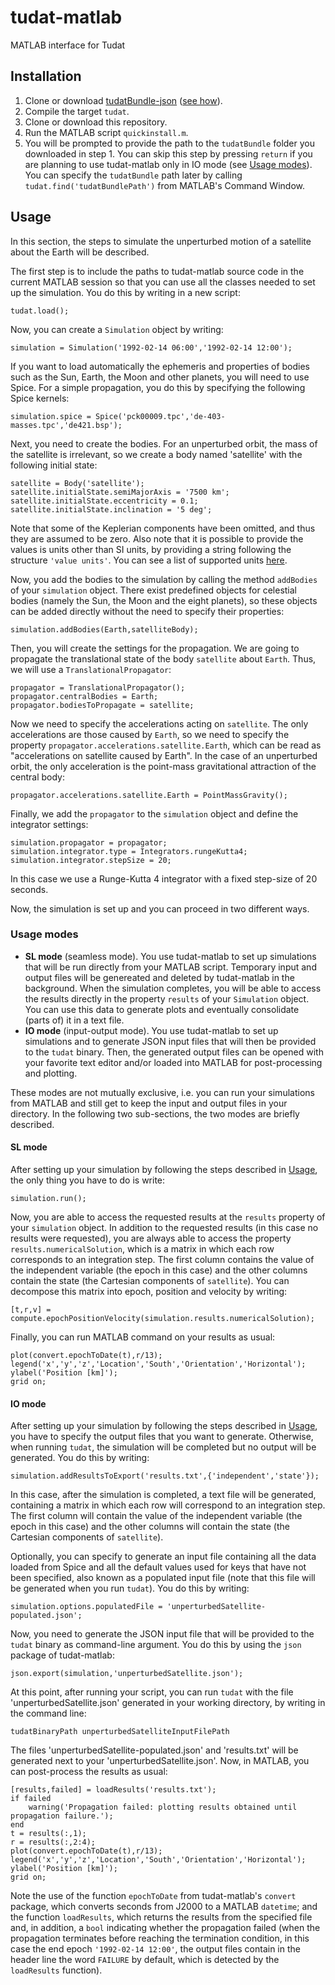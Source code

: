 # tudat-matlab
MATLAB interface for Tudat

## Installation

1. Clone or download [tudatBundle-json](http://github.com/aleixpinardell/tudatBundle/tree/json) ([see how](http://tudat.tudelft.nl/installation/)).
2. Compile the target `tudat`.
3. Clone or download this repository.
4. Run the MATLAB script `quickinstall.m`.
5. You will be prompted to provide the path to the `tudatBundle` folder you downloaded in step 1. You can skip this step by pressing `return` if you are planning to use tudat-matlab only in IO mode (see [Usage modes](#usage-modes)). You can specify the `tudatBundle` path later by calling `tudat.find('tudatBundlePath')` from MATLAB's Command Window.

## Usage

In this section, the steps to simulate the unperturbed motion of a satellite about the Earth will be described.

The first step is to include the paths to tudat-matlab source code in the current MATLAB session so that you can use all the classes needed to set up the simulation. You do this by writing in a new script:
```
tudat.load();
```

Now, you can create a `Simulation` object by writing:
```
simulation = Simulation('1992-02-14 06:00','1992-02-14 12:00');
```

If you want to load automatically the ephemeris and properties of bodies such as the Sun, Earth, the Moon and other planets, you will need to use Spice. For a simple propagation, you do this by specifying the following Spice kernels:
```
simulation.spice = Spice('pck00009.tpc','de-403-masses.tpc','de421.bsp');
```

Next, you need to create the bodies. For an unperturbed orbit, the mass of the satellite is irrelevant, so we create a body named 'satellite' with the following initial state:
```
satellite = Body('satellite');
satellite.initialState.semiMajorAxis = '7500 km';
satellite.initialState.eccentricity = 0.1;
satellite.initialState.inclination = '5 deg';
```

Note that some of the Keplerian components have been omitted, and thus they are assumed to be zero. Also note that it is possible to provide the values is units other than SI units, by providing a string following the structure `'value units'`. You can see a list of supported units [here](src/+constants/SIUnits.m).

Now, you add the bodies to the simulation by calling the method `addBodies` of your `simulation` object. There exist predefined objects for celestial bodies (namely the Sun, the Moon and the eight planets), so these objects can be added directly without the need to specify their properties:
```
simulation.addBodies(Earth,satelliteBody);
```

Then, you will create the settings for the propagation. We are going to propagate the translational state of the body `satellite` about `Earth`. Thus, we will use a `TranslationalPropagator`:
```
propagator = TranslationalPropagator();
propagator.centralBodies = Earth;
propagator.bodiesToPropagate = satellite;
```

Now we need to specify the accelerations acting on `satellite`. The only accelerations are those caused by `Earth`, so we need to specify the property `propagator.accelerations.satellite.Earth`, which can be read as "accelerations on satellite caused by Earth". In the case of an unperturbed orbit, the only acceleration is the point-mass gravitational attraction of the central body:
```
propagator.accelerations.satellite.Earth = PointMassGravity();
```

Finally, we add the `propagator` to the `simulation` object and define the integrator settings:
```
simulation.propagator = propagator;
simulation.integrator.type = Integrators.rungeKutta4;
simulation.integrator.stepSize = 20;
```
In this case we use a Runge-Kutta 4 integrator with a fixed step-size of 20 seconds.

Now, the simulation is set up and you can proceed in two different ways.


### Usage modes

* **SL mode** (seamless mode). You use tudat-matlab to set up simulations that will be run directly from your MATLAB script. Temporary input and output files will be genereated and deleted by tudat-matlab in the background. When the simulation completes, you will be able to access the results directly in the property `results` of your `Simulation` object. You can use this data to generate plots and eventually consolidate (parts of) it in a text file.
* **IO mode** (input-output mode). You use tudat-matlab to set up simulations and to generate JSON input files that will then be provided to the `tudat` binary. Then, the generated output files can be opened with your favorite text editor and/or loaded into MATLAB for post-processing and plotting.

These modes are not mutually exclusive, i.e. you can run your simulations from MATLAB and still get to keep the input and output files in your directory. In the following two sub-sections, the two modes are briefly described.


#### SL mode

After setting up your simulation by following the steps described in [Usage](#usage), the only thing you have to do is write:
```
simulation.run();
```

Now, you are able to access the requested results at the `results` property of your `simulation` object. In addition to the requested results (in this case no results were requested), you are always able to access the property `results.numericalSolution`, which is a matrix in which each row corresponds to an integration step. The first column contains the value of the independent variable (the epoch in this case) and the other columns contain the state (the Cartesian components of `satellite`). You can decompose this matrix into epoch, position and velocity by writing:
```
[t,r,v] = compute.epochPositionVelocity(simulation.results.numericalSolution);
```

Finally, you can run MATLAB command on your results as usual:
```
plot(convert.epochToDate(t),r/13);
legend('x','y','z','Location','South','Orientation','Horizontal');
ylabel('Position [km]');
grid on;
```


#### IO mode

After setting up your simulation by following the steps described in [Usage](#usage), you have to specify the output files that you want to generate. Otherwise, when running `tudat`, the simulation will be completed but no output will be generated. You do this by writing:
```
simulation.addResultsToExport('results.txt',{'independent','state'});
```

In this case, after the simulation is completed, a text file will be generated, containing a matrix in which each row will correspond to an integration step. The first column will contain the value of the independent variable (the epoch in this case) and the other columns will contain the state (the Cartesian components of `satellite`).

Optionally, you can specify to generate an input file containing all the data loaded from Spice and all the default values used for keys that have not been specified, also known as a populated input file (note that this file will be generated when you run `tudat`). You do this by writing:

```
simulation.options.populatedFile = 'unperturbedSatellite-populated.json';
```

Now, you need to generate the JSON input file that will be provided to the `tudat` binary as command-line argument. You do this by using the `json` package of tudat-matlab:
```
json.export(simulation,'unperturbedSatellite.json');
```

At this point, after running your script, you can run `tudat` with the file 'unperturbedSatellite.json' generated in your working directory, by writing in the command line:
```
tudatBinaryPath unperturbedSatelliteInputFilePath
```

The files 'unperturbedSatellite-populated.json' and 'results.txt' will be generated next to your 'unperturbedSatellite.json'. Now, in MATLAB, you can post-process the results as usual:
```
[results,failed] = loadResults('results.txt');
if failed
    warning('Propagation failed: plotting results obtained until propagation failure.');
end
t = results(:,1);
r = results(:,2:4);
plot(convert.epochToDate(t),r/13);
legend('x','y','z','Location','South','Orientation','Horizontal');
ylabel('Position [km]');
grid on;
```
Note the use of the function `epochToDate` from tudat-matlab's `convert` package, which converts seconds from J2000 to a MATLAB `datetime`; and the function `loadResults`, which returns the results from the specified file and, in addition, a `bool` indicating whether the propagation failed (when the propagation terminates before reaching the termination condition, in this case the end epoch `'1992-02-14 12:00'`, the output files contain in the header line the word `FAILURE` by default, which is detected by the `loadResults` function).
